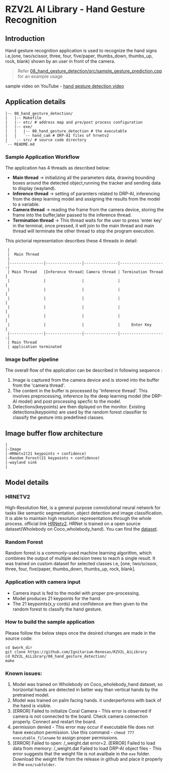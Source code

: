 # RZV2L AI Library - Hand Gesture Recognition

## Introduction

Hand gesture recognition application is used to recognize the hand signs i.e,(one, two/scissor, three, four, five/paper, thumbs_down, thumbs_up, rock, blank) shown by an user in front of the camera.

> Refer [08_hand_gesture_detection/src/sample_gesture_prediction.cpp](08_hand_gesture_detection/src/sample_gesture_prediction.cpp) for an example usage

sample video on YouTube - [hand gesture detection video](https://youtu.be/hP-Gr_Sq8a8)

## Application details

```
|-- 08_hand_gesture_detection/ 
|   |-- Makefile
|   |-- etc/ # address map and pre/post process configuration
|   |-- exe/
|   |   |-- 08_hand_gesture_detection # the executable
|   |   `-- hand_cam # DRP-AI files of hrnetv2
|   `-- src/ # source code directory
`-- README.md
```
### Sample Application Workflow

The application has 4 threads as described below:
- **Main thread** -> initializing all the parameters data, drawing bounding boxes around the detected object,running the tracker and sending data to display (wayland).
- **Inference thread** -> setting of paramters related to DRP-AI, inferencing from the deep learning model and assigning the results from the model to a variable.
- **Camera thread** -> reading the frame from the camera device, storing the frame into the buffer,later passed to the inference thread.
- **Termination thread** -> This thread waits for the user to press 'enter key' in the terminal, once pressed, it will join to the main thread and main thread will terminate the other thread to stop the program execution.

This pictorial representation describes these 4 threads in detail:

     |
     |  Main Thread
     |
     |---------------|----------------|---------------|--------------------|
     | Main Thread   |Inference thread| Camera thread | Termination Thread |
     |               |                |               |                    |
     |               |                |               |                    |
     |               |                |               |                    |
     |               |                |               |                    |
     |               |                |               |                    |
     |               |                |               |     Enter Key      |
     |---------------|----------------|---------------|--------------------|
     | Main Thread
     | application terminated


### Image buffer pipeline
The overall flow of the application can be described in following sequence :
1. Image is captured from the camera device and is stored into the buffer from the 'camera thread'.
2. The content in the buffer is processed by 'Inference thread'. This involves preprocessing, inference by the deep learning model (the DRP-AI model) and post processing specfic to the model.
3. Detections(keypoints) are then diplayed on the monitor. Existing detections(keypoints) are used by the random forest classifier to classify the gesture into predefined classes.

## Image buffer flow architecture

    |
    |-Image
    |-HRNetv2(21 keypoints + confidence)
    |-Random Forest(21 keypoints + confidence)
    |-wayland sink
    |

## Model details

### HRNETV2

High-Resolution Net, is a general purpose convolutional neural network for tasks like semantic segmentation, object detection and image classification. It is able to maintain high resolution representations through the whole process. official link [HRNetv2](hhttps://arxiv.org/pdf/1908.07919v2.pdf).
HRNet is trained on a open source dataset(Wholebody on Coco_wholebody_hand).
You can find the [dataset](https://github.com/jin-s13/COCO-WholeBody/).

### Random Forest

Random forest is a commonly-used machine learning algorithm, which combines the output of multiple decision trees to reach a single result. It was trained on custom dataset for selected classes i.e, [one, two/scissor, three, four, five/paper, thumbs_down, thumbs_up, rock, blank].



### Application with camera input
- Camera input is fed to the model with proper pre-processing.
- Model produces 21 keypoints for the hand.
- The 21 keypoints(x,y cords) and confidence are then given to the random forest to classify the hand gesture.

### How to build the sample application

Please follow the below steps once the desired changes are made in the source code:

```
cd $work_dir
git clone https://github.com/Ignitarium-Renesas/RZV2L_AiLibrary 
cd RZV2L_AiLibrary/08_hand_gesture_detection/ 
make
```

### Known issues:
1. Model was trained on Wholebody on Coco_wholebody_hand dataset, so horizontal hands are detected in better way than vertical hands by the pretrained model.
2. Model was trained on palm facing hands. it underperforms with back of the hand is visible.
3. [ERROR] Failed to initialize Coral Camera - This error is observed if camera is not connected to the board. Check camera connection properly. Connect and restart the board.
4. permission denied - This error may occur if executable file does not have execution permission. Use this command - `chmod 777 executable_filename` to assign proper permissions.
5. [ERROR] Failed to open: <prefix>/<prefix>_weight.dat error=2. [ERROR] Failed to load data from memory: <prefix>/<prefix>_weight.dat Failed to load DRP-AI object files - This error suggests that the weight file is not availbale in the `exe` folder. Download the weight file from the release in github and place it properly in the `exe/subfolder`.
